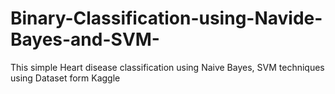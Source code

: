 # Binary-Classification-using-Navide-Bayes-and-SVM-
This simple Heart disease classification using Naive Bayes, SVM techniques
using Dataset form Kaggle
